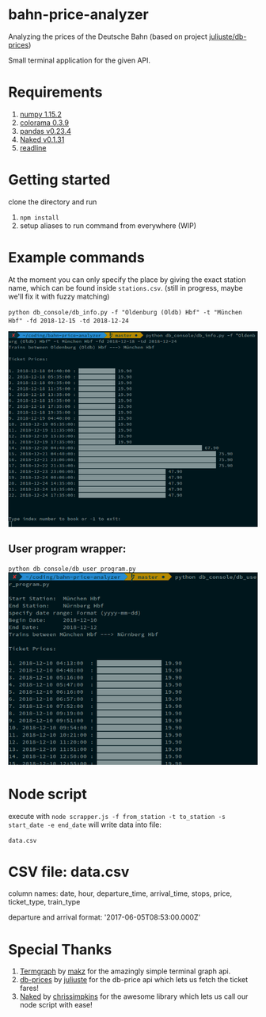 # bahn-price-analyzer
Analyzing the prices of the Deutsche Bahn (based on project [juliuste/db-prices](https://github.com/juliuste/db-prices))

Small terminal application for the given API.

# Requirements
1. [numpy 1.15.2](https://pypi.org/project/numpy/) 
2. [colorama 0.3.9](https://github.com/tartley/colorama)
3. [pandas v0.23.4](https://pypi.org/project/pandas/)
4. [Naked v0.1.31](https://github.com/chrissimpkins/naked.git)
5. [readline](https://pypi.org/project/readline/)


# Getting started
clone the directory and run 
1. `npm install`
2. setup aliases to run command from everywhere (WIP)

# Example commands
At the moment you can only specify the place by giving the exact station name, which can be found inside `stations.csv`. (still in progress, maybe we'll fix it with fuzzy matching)

`python db_console/db_info.py -f "Oldenburg (Oldb) Hbf" -t "München Hbf" -fd 2018-12-15 -td 2018-12-24`

![demo screenshot](demo/screenshot01.png)

## User program wrapper:

`python db_console/db_user_program.py`
![demo screenshot](demo/screenshot02.png)

# Node script
execute with `node scrapper.js -f from_station -t to_station -s start_date -e end_date`
 will write data into file: 

`data.csv`


# CSV file: data.csv
column names: date, hour, departure_time, arrival_time, stops, price, ticket_type, train_type

departure and arrival format:
'2017-06-05T08:53:00.000Z'

# Special Thanks
1. [Termgraph](https://github.com/mkaz/termgraph) by [makz](https://github.com/mkaz) for the amazingly simple terminal graph api.
2. [db-prices](https://github.com/juliuste/db-prices) by [juliuste](https://github.com/juliuste) for the db-price api which lets us fetch the ticket fares!
3. [Naked](https://github.com/chrissimpkins/naked.git) by [chrissimpkins](https://github.com/chrissimpkins) for the awesome library which lets us call our node script with ease!  


